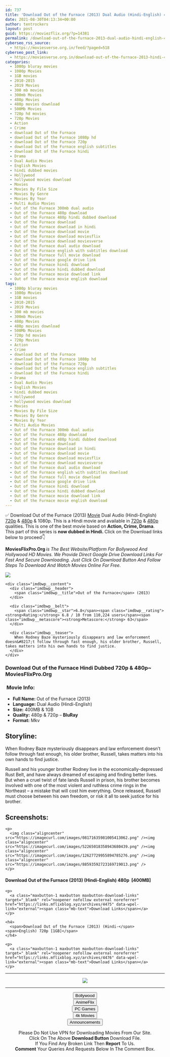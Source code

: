 ```yaml
---
id: 737
title: 'Download Out of the Furnace (2013) Dual Audio (Hindi-English) 480p [400MB] || 720p [1GB]'
date: 2021-08-30T04:13:34+00:00
author: tentrockers
layout: post
guid: https://moviezflix.org/?p=14381
permalink: /download-out-of-the-furnace-2013-dual-audio-hindi-english-480p-400mb-720p-1gb/
cyberseo_rss_source:
  - https://moviesverse.org.in/feed/?paged=518
cyberseo_post_link:
  - https://moviesverse.org.in/download-out-of-the-furnace-2013-hindi-480p-720p/
categories:
  - 1080p bluray movies
  - 1080p Movies
  - 1GB movies
  - 2010-2015
  - 2019 Movies
  - 300 mb movies
  - 300mb Movies
  - 480p Movies
  - 480p movies download
  - 500Mb Movies
  - 720p hd movies
  - 720p Movies
  - Action
  - Crime
  - download Out of the Furnace
  - download Out of the Furnace 1080p hd
  - download Out of the Furnace 720p
  - download Out of the Furnace english subtitles
  - download Out of the Furnace hindi
  - Drama
  - Dual Audio Movies
  - English Movies
  - hindi dubbed movies
  - Hollywood
  - hollywood movies download
  - Movies
  - Movies By File Size
  - Movies By Genre
  - Movies By Year
  - Multi Audio Movies
  - Out of the Furnace 300mb dual audio
  - Out of the Furnace 480p download
  - Out of the Furnace 480p hindi dubbed download
  - Out of the Furnace download
  - Out of the Furnace download in hindi
  - Out of the Furnace download movie
  - Out of the Furnace download moviesflix
  - Out of the Furnace download moviesverse
  - Out of the Furnace dual audio download
  - Out of the Furnace english with subtitles download
  - Out of the Furnace full movie download
  - Out of the Furnace google drive link
  - Out of the Furnace hindi download
  - Out of the Furnace hindi dubbed download
  - Out of the Furnace movie download link
  - Out of the Furnace movie english download
tags:
  - 1080p bluray movies
  - 1080p Movies
  - 1GB movies
  - 2010-2015
  - 2019 Movies
  - 300 mb movies
  - 300mb Movies
  - 480p Movies
  - 480p movies download
  - 500Mb Movies
  - 720p hd movies
  - 720p Movies
  - Action
  - Crime
  - download Out of the Furnace
  - download Out of the Furnace 1080p hd
  - download Out of the Furnace 720p
  - download Out of the Furnace english subtitles
  - download Out of the Furnace hindi
  - Drama
  - Dual Audio Movies
  - English Movies
  - hindi dubbed movies
  - Hollywood
  - hollywood movies download
  - Movies
  - Movies By File Size
  - Movies By Genre
  - Movies By Year
  - Multi Audio Movies
  - Out of the Furnace 300mb dual audio
  - Out of the Furnace 480p download
  - Out of the Furnace 480p hindi dubbed download
  - Out of the Furnace download
  - Out of the Furnace download in hindi
  - Out of the Furnace download movie
  - Out of the Furnace download moviesflix
  - Out of the Furnace download moviesverse
  - Out of the Furnace dual audio download
  - Out of the Furnace english with subtitles download
  - Out of the Furnace full movie download
  - Out of the Furnace google drive link
  - Out of the Furnace hindi download
  - Out of the Furnace hindi dubbed download
  - Out of the Furnace movie download link
  - Out of the Furnace movie english download
---
```

<div class="thecontent clearfix">
  <p>
    ✅ Download Out of the Furnace (2013) <a href="https://moviesverse.org.in/category/movies/" data-wpel-link="internal">Movie</a> Dual Audio (Hindi-English) <a href="https://moviesverse.org.in/720p-movies/" data-wpel-link="internal">720p</a>&nbsp;&&nbsp;<a href="https://moviesverse.org.in/480p-movies/" data-wpel-link="internal">480p</a> & 1080p. This is a Hindi movie and available in <a href="https://moviesverse.org.in/720p-movies/" data-wpel-link="internal">720p</a>&nbsp;&&nbsp;<a href="https://moviesverse.org.in/480p-movies/" data-wpel-link="internal">480p</a> qualities. This is one of the best movie based on <strong>Action, Crime, Drama</strong>. This part of this series is <strong>now dubbed in <span>Hindi.&nbsp;</span></strong><span>Click on the Download links below to proceed👇</span>
  </p>
  
  <p>
    <strong><span>MoviesFlixPro.Org&nbsp;</span></strong><em>is The Best Website/Platform For Bollywood And Hollywood HD Movies. We Provide Direct Google Drive Download Links For Fast And Secure Downloading. Just Click On Download Button And Follow Steps To&nbsp;Download And Watch Movies Online For Free.</em>
  </p>
  
  <div class="imdbwp imdbwp--movie dark">
    <div class="imdbwp__thumb">
      <a class="imdbwp__link" target="_blank" title="Out of the Furnace" href="https://www.imdb.com/title/tt1206543/" rel="nofollow external noopener noreferrer" data-wpel-link="external"><img class="imdbwp__img" src="https://m.media-amazon.com/images/M/MV5BMTc2MTQ4MDU4NV5BMl5BanBnXkFtZTgwOTU1ODgzMDE@._V1_SX300.jpg" /></a>
    </div>
    
    <div class="imdbwp__content">
      <div class="imdbwp__header">
        <span class="imdbwp__title">Out of the Furnace</span> (2013)
      </div>
      
      <div class="imdbwp__belt">
        <span class="imdbwp__star">6.8</span><span class="imdbwp__rating"><strong>Rating:</strong> 6.8 / 10 from 110,224 users</span><span class="imdbwp__metascore"><strong>Metascore:</strong> 63</span>
      </div>
      
      <div class="imdbwp__teaser">
        When Rodney Baze mysteriously disappears and law enforcement doesn&#8217;t follow through fast enough, his older brother, Russell, takes matters into his own hands to find justice.
      </div>
    </div>
  </div>
  
  <h3>
    <span>Download Out of the Furnace Hindi Dubbed 720p & 480p~ MoviesFlixPro.Org</span>
  </h3>
  
  <h3>
    <span>&nbsp;Movie Info:&nbsp;</span>
  </h3>
  
  <ul>
    <li>
      <strong>Full Name: </strong>Out of the Furnace (2013)
    </li>
    <li>
      <strong>Language:</strong> Dual Audio (Hindi-English)
    </li>
    <li>
      <strong>Size:</strong> 400MB & 1GB
    </li>
    <li>
      <strong>Quality:</strong> 480p & 720p – <span><strong>BluRay</strong></span>
    </li>
    <li>
      <strong>Format:</strong>&nbsp;Mkv
    </li>
  </ul>
  
  <h2>
    <span>Storyline:</span>
  </h2>
  
  <p>
    When Rodney Baze mysteriously disappears and law enforcement doesn’t follow through fast enough, his older brother, Russell, takes matters into his own hands to find justice.
  </p>
  
  <div>
    Russell and his younger brother Rodney live in the economically-depressed Rust Belt, and have always dreamed of escaping and finding better lives. But when a cruel twist of fate lands Russell in prison, his brother becomes involved with one of the most violent and ruthless crime rings in the Northeast – a mistake that will cost him everything. Once released, Russell must choose between his own freedom, or risk it all to seek justice for his brother.
  </div>
  
  <div class="summary_text">
    <h2>
      <span>Screenshots:</span>
    </h2>
    
    <p>
      <img class="aligncenter" src="https://imagecurl.com/images/08171635981005413062.png" /><img class="aligncenter" src="https://imagecurl.com/images/52265018358943680439.png" /><img class="aligncenter" src="https://imagecurl.com/images/12627729955894785276.png" /><img class="aligncenter" src="https://imagecurl.com/images/88593592723169719013.png" />
    </p>
  </div>
  
  <div class="inline canwrap">
    <h4>
      <span>Download Out of the Furnace (2013) (Hindi-English) </span><span>480p&nbsp; [400MB]</span>
    </h4>
    
    <p>
      <a class="maxbutton-1 maxbutton maxbutton-download-links" target="_blank" rel="noopener nofollow external noreferrer" href="https://links.mflixblog.xyz/archives/4475" data-wpel-link="external"><span class="mb-text">Download Links</span></a>
    </p>
    
    <h4>
      <span>Download Out of the Furnace (2013) (Hindi-</span><span>English) 720p [1GB]</span>
    </h4>
    
    <p>
      <a class="maxbutton-1 maxbutton maxbutton-download-links" target="_blank" rel="noopener nofollow external noreferrer" href="https://links.mflixblog.xyz/archives/4476" data-wpel-link="external"><span class="mb-text">Download Links</span></a>
    </p>
  </div>
</div>

<center>
  </p> 
  
  <hr />
  
  <p>
    <a href="http://gdrivepro.xyz/join.php" data-wpel-link="external" target="_blank" rel="nofollow external noopener noreferrer"><img src="https://i.imgur.com/FhMdWdW.png" /></a>
  </p>
  
  <hr />
  
  <p>
    <a href="https://dogemovies.xyz" target="_blank" data-wpel-link="external" rel="nofollow external noopener noreferrer"><button class="button button5">Bollywood</button></a><br /> <a href="https://animeflix.in" target="_blank" data-wpel-link="external" rel="nofollow external noopener noreferrer"><button class="button button5">AnimeFlix</button></a><br /> <a href="https://gamesflix.net/" target="_blank" data-wpel-link="external" rel="nofollow external noopener noreferrer"><button class="button button5">PC Games</button></a><br /> <a href="https://uhdmovies.in" target="_blank" data-wpel-link="external" rel="nofollow external noopener noreferrer"><button class="button button5">4k Movies</button></a><br /> <a href="https://moviesverse.org.in/announcements/" target="_blank" data-wpel-link="internal" rel="noopener"><button class="button button5">Announcements</button></a>
  </p>
  
  <div class="alert alert-danger">
    Please Do Not Use VPN for Downloading Movies From Our Site.
  </div>
  
  <div class="alert alert-success">
    Click On The Above <strong>Download Button</strong> Download File.
  </div>
  
  <div class="alert alert-warning">
    If You Find Any Broken Link Then <strong>Report</strong> To Us.
  </div>
  
  <div class="alert alert-info">
    <strong>Comment</strong> Your Queries And Requests Below In The Comment Box.
  </div>
  
  <p>
    </center>
  </p>